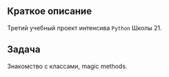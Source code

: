 ## Краткое описание

Третий учебный проект интенсива `Python` Школы 21.

## Задача

Знакомство с классами, magic methods.